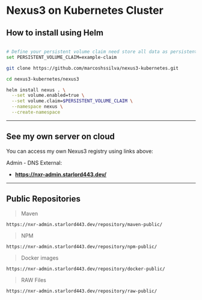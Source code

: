 # Nexus3 on Kubernetes Cluster

## How to install using Helm

```bash

# Define your persistent volume claim need store all data as persistent
set PERSISTENT_VOLUME_CLAIM=example-claim

git clone https://github.com/marcoshssilva/nexus3-kubernetes.git

cd nexus3-kubernetes/nexus3

helm install nexus . \
  --set volume.enabled=true \
  --set volume.claim=$PERSISTENT_VOLUME_CLAIM \
  --namespace nexus \
  --create-namespace

```
---

## See my own server on cloud

You can access my own Nexus3 registry using links above:

Admin - DNS External: 
- **https://nxr-admin.starlord443.dev/**
---

## Public Repositories

> Maven
```
https://nxr-admin.starlord443.dev/repository/maven-public/
```

> NPM
```
https://nxr-admin.starlord443.dev/repository/npm-public/
```

> Docker images
```
https://nxr-admin.starlord443.dev/repository/docker-public/
```

> RAW Files
```
https://nxr-admin.starlord443.dev/repository/raw-public/
```
